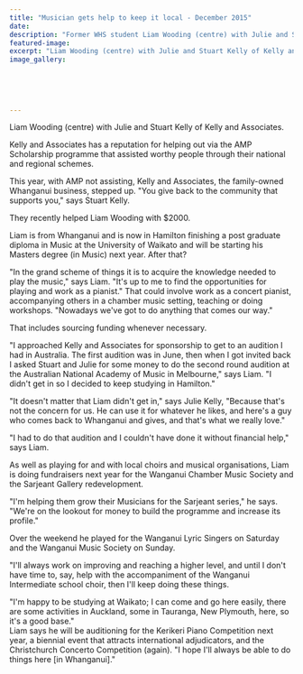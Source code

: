 ```yaml
---
title: "Musician gets help to keep it local - December 2015"
date: 
description: "Former WHS student Liam Wooding (centre) with Julie and Stuart Kelly of Kelly and Associates, Wanganui Mid Week article on 2/12/15..."
featured-image: 
excerpt: "Liam Wooding (centre) with Julie and Stuart Kelly of Kelly and Associates, Wanganui Mid Week article on 2/12/15...."
image_gallery:
	
	
	
	
	
---
```


<p><span>Liam Wooding (centre) with Julie and Stuart Kelly of Kelly and Associates.</span></p>
<p>Kelly and Associates has a reputation for helping out via the AMP Scholarship programme that assisted worthy people through their national and regional schemes.</p>
<p>This year, with AMP not assisting, Kelly and Associates, the family-owned Whanganui business, stepped up. "You give back to the community that supports you," says Stuart Kelly.</p>
<p>They recently helped Liam Wooding with $2000.</p>
<p>Liam is from Whanganui and is now in Hamilton finishing a post graduate diploma in Music at the University of Waikato and will be starting his Masters degree (in Music) next year. After that?</p>
<p>"In the grand scheme of things it is to acquire the knowledge needed to play the music," says Liam. "It's up to me to find the opportunities for playing and work as a pianist." That could involve work as a concert pianist, accompanying others in a chamber music setting, teaching or doing workshops. "Nowadays we've got to do anything that comes our way."</p>
<p>That includes sourcing funding whenever necessary.</p>
<p>"I approached Kelly and Associates for sponsorship to get to an audition I had in Australia. The first audition was in June, then when I got invited back I asked Stuart and Julie for some money to do the second round audition at the Australian National Academy of Music in Melbourne," says Liam. "I didn't get in so I decided to keep studying in Hamilton."</p>
<p>"It doesn't matter that Liam didn't get in," says Julie Kelly, "Because that's not the concern for us. He can use it for whatever he likes, and here's a guy who comes back to Whanganui and gives, and that's what we really love."</p>
<p>"I had to do that audition and I couldn't have done it without financial help," says Liam.</p>
<p>As well as playing for and with local choirs and musical organisations, Liam is doing fundraisers next year for the Wanganui Chamber Music Society and the Sarjeant Gallery redevelopment.</p>
<p>"I'm helping them grow their Musicians for the Sarjeant series," he says. "We're on the lookout for money to build the programme and increase its profile."</p>
<p>Over the weekend he played for the Wanganui Lyric Singers on Saturday and the Wanganui Music Society on Sunday.</p>
<p>"I'll always work on improving and reaching a higher level, and until I don't have time to, say, help with the accompaniment of the Wanganui Intermediate school choir, then I'll keep doing these things.</p>
<p>"I'm happy to be studying at Waikato; I can come and go here easily, there are some activities in Auckland, some in Tauranga, New Plymouth, here, so it's a good base."<br />Liam says he will be auditioning for the Kerikeri Piano Competition next year, a biennial event that attracts international adjudicators, and the Christchurch Concerto Competition (again). "I hope I'll always be able to do things here [in Whanganui]."</p>

